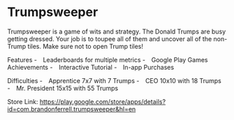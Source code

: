 # Trumpsweeper

Trumpsweeper is a game of wits and strategy. The Donald Trumps are busy getting dressed. Your job is to toupee all of them and uncover all of the non-Trump tiles. Make sure not to open Trump tiles!


Features
  - Leaderboards for multiple metrics
  - Google Play Games Achievements
  - Interactive Tutorial
  - In-app Purchases


Difficulties
  - Apprentice 7x7 with 7 Trumps
  - CEO 10x10 with 18 Trumps
  - Mr. President 15x15 with 55 Trumps

Store Link: https://play.google.com/store/apps/details?id=com.brandonferrell.trumpsweeper&hl=en